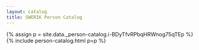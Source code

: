 ```yaml
---
layout: catalog
title: SWERIK Person Catalog
---
```

{% assign p = site.data._person-catalog.i-BDyTfvRPbqHRWnog75qTEp %}
{% include person-catalog.html p=p %}

